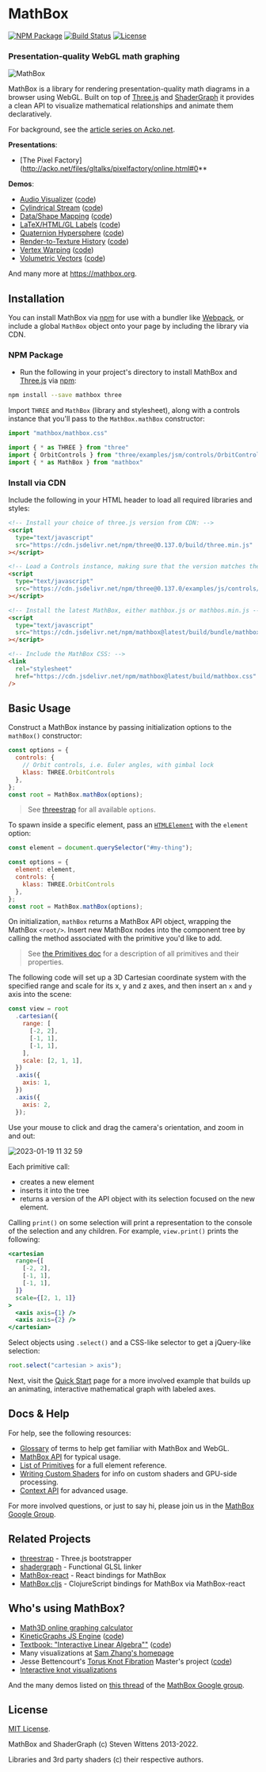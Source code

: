 # MathBox

[![NPM Package][npm]][npm-url]
[![Build Status][build-status]][build-status-url]
[![License][license]][license-url]

### Presentation-quality WebGL math graphing

![MathBox](http://acko.net/files/mathbox2/cover1.jpg)

MathBox is a library for rendering presentation-quality math diagrams in a
browser using WebGL. Built on top of [Three.js][three-url] and
[ShaderGraph][shadergraph-url] it provides a clean API to visualize mathematical
relationships and animate them declaratively.

For background, see the [article series on
Acko.net](http://acko.net/blog/mathbox2/).

**Presentations**:

- [The Pixel Factory](http://acko.net/files/gltalks/pixelfactory/online.html#0**

**Demos**:

- [Audio Visualizer](https://mathbox.org/demo/audio-visualizer.html) ([code](https://github.com/unconed/mathbox/blob/master/examples/demo/audio-visualizer.html))
- [Cylindrical Stream](https://mathbox.org/demo/cylindrical-stream.html) ([code](https://github.com/unconed/mathbox/blob/master/examples/demo/cylindrical-stream.html))
- [Data/Shape Mapping](https://mathbox.org/demo/shapes.html) ([code](https://github.com/unconed/mathbox/blob/master/examples/demo/shapes.html))
- [LaTeX/HTML/GL Labels](https://mathbox.org/demo/labels.html) ([code](https://github.com/unconed/mathbox/blob/master/examples/demo/labels.html))
- [Quaternion Hypersphere](https://mathbox.org/math/quat.html) ([code](https://github.com/unconed/mathbox/blob/master/examples/math/quat.html))
- [Render-to-Texture History](test/resample2.html) ([code](https://github.com/unconed/mathbox/blob/master/examples/test/resample2.html))
- [Vertex Warping](test/vertex.html) ([code](https://github.com/unconed/mathbox/blob/master/examples/test/vertex.html))
- [Volumetric Vectors](test/volume.html) ([code](https://github.com/unconed/mathbox/blob/master/examples/test/volume.html))

And many more at https://mathbox.org.

## Installation

You can install MathBox via [npm][npm-url] for use with a bundler like
[Webpack](https://webpack.js.org/), or include a global `MathBox` object onto
your page by including the library via CDN.

### NPM Package

- Run the following in your project's directory to install MathBox and
  [Three.js][three-url] via [npm][npm-url]:

```bash
npm install --save mathbox three
```

Import `THREE` and `MathBox` (library and stylesheet), along with a controls
instance that you'll pass to the `MathBox.mathBox` constructor:

```js
import "mathbox/mathbox.css"

import { * as THREE } from "three"
import { OrbitControls } from "three/examples/jsm/controls/OrbitControls.js"
import { * as MathBox } from "mathbox"
```

### Install via CDN

Include the following in your HTML header to load all required libraries and
styles:

```html
<!-- Install your choice of three.js version from CDN: -->
<script
  type="text/javascript"
  src="https://cdn.jsdelivr.net/npm/three@0.137.0/build/three.min.js"
></script>

<!-- Load a Controls instance, making sure that the version matches the Three.js version above: -->
<script
  type="text/javascript"
  src="https://cdn.jsdelivr.net/npm/three@0.137.0/examples/js/controls/OrbitControls.js"
></script>

<!-- Install the latest MathBox, either mathbox.js or mathbos.min.js -->
<script
  type="text/javascript"
  src="https://cdn.jsdelivr.net/npm/mathbox@latest/build/bundle/mathbox.js"
></script>

<!-- Include the MathBox CSS: -->
<link
  rel="stylesheet"
  href="https://cdn.jsdelivr.net/npm/mathbox@latest/build/mathbox.css"
/>
```

## Basic Usage

Construct a MathBox instance by passing initialization options to the
`mathBox()` constructor:

```js
const options = {
  controls: {
    // Orbit controls, i.e. Euler angles, with gimbal lock
    klass: THREE.OrbitControls
  },
};
const root = MathBox.mathBox(options);
```

> See [threestrap](https://github.com/unconed/threestrap) for all available
`options`.

To spawn inside a specific element, pass an
[`HTMLElement`](https://developer.mozilla.org/en-US/docs/Web/API/HTMLElement)
with the `element` option:

```js
const element = document.querySelector("#my-thing");

const options = {
  element: element,
  controls: {
    klass: THREE.OrbitControls
  },
};
const root = MathBox.mathBox(options);
```

On initialization, `mathBox` returns a MathBox API object, wrapping the MathBox
`<root/>`. Insert new MathBox nodes into the component tree by calling the
method associated with the primitive you'd like to add.

> See [the Primitives doc](docs/primitives.md) for a description of all
> primitives and their properties.

The following code will set up a 3D Cartesian coordinate system with the
specified range and scale for its x, y and z axes, and then insert an `x` and
`y` axis into the scene:

```js
const view = root
  .cartesian({
    range: [
      [-2, 2],
      [-1, 1],
      [-1, 1],
    ],
    scale: [2, 1, 1],
  })
  .axis({
    axis: 1,
  })
  .axis({
    axis: 2,
  });
```

Use your mouse to click and drag the camera's orientation, and zoom in and out:

![2023-01-19 11 32
59](https://user-images.githubusercontent.com/69635/213530497-22cdf2c2-bea6-4ef4-beea-fbebf73c85d4.gif)

Each primitive call:

- creates a new element
- inserts it into the tree
- returns a version of the API object with its selection focused on the new element.

Calling `print()` on some selection will print a representation to the console
of the selection and any children. For example, `view.print()` prints the
following:

```jsx
<cartesian
  range={[
    [-2, 2],
    [-1, 1],
    [-1, 1],
  ]}
  scale={[2, 1, 1]}
>
  <axis axis={1} />
  <axis axis={2} />
</cartesian>
```

Select objects using `.select()` and a CSS-like selector to get a jQuery-like
selection:

```javascript
root.select("cartesian > axis");
```

Next, visit the [Quick Start](docs/intro.md) page for a more involved example
that builds up an animating, interactive mathematical graph with labeled axes.

## Docs & Help

For help, see the following resources:

- [Glossary](docs/glossary.md) of terms to help get familiar with MathBox and WebGL.
- [MathBox API](docs/api.md) for typical usage.
- [List of Primitives](docs/primitives.md) for a full element reference.
- [Writing Custom Shaders](docs/shaders.md) for info on custom shaders and GPU-side processing.
- [Context API](docs/context.md) for advanced usage.

For more involved questions, or just to say hi, please join us in the [MathBox
Google Group][google-group-url].

## Related Projects

- [threestrap](https://github.com/unconed/threestrap) - Three.js bootstrapper
- [shadergraph][shadergraph-url] - Functional GLSL linker
- [MathBox-react](https://github.com/christopherChudzicki/mathbox-react) - React bindings for MathBox
- [MathBox.cljs](https://github.com/mentat-collective/mathbox.cljs) - ClojureScript bindings for MathBox via MathBox-react

## Who's using MathBox?

- [Math3D online graphing calculator](https://www.math3d.org/)
- [KineticGraphs JS Engine](https://kineticgraphs.org/) ([code](https://github.com/cmakler/kgjs))
- [Textbook: "Interactive Linear Algebra""](https://textbooks.math.gatech.edu/ila/) ([code](https://github.com/QBobWatson/ila))
- Many visualizations at [Sam Zhang's homepage](https://sam.zhang.fyi/#projects)
- Jesse Bettencourt's [Torus Knot Fibration](http://jessebett.com/TorusKnotFibration/) Master's project ([code](https://github.com/jessebett/TorusKnotFibration))
- [Interactive knot visualizations](https://rockey-math.github.io/mathbox/graph3d-curve)

And the many demos listed on [this
thread](https://groups.google.com/g/mathbox/c/Uvyb5fHaLq4) of the [MathBox
Google group][google-group-url].

## License

[MIT License](LICENSE.md).

MathBox and ShaderGraph (c) Steven Wittens 2013-2022.

Libraries and 3rd party shaders (c) their respective authors.

[npm]: https://img.shields.io/npm/v/mathbox
[npm-url]: https://npmjs.com/package/mathbox
[build-size]: https://badgen.net/bundlephobia/minzip/mathbox
[build-size-url]: https://bundlephobia.com/result?p=mathbox
[build-status]: https://github.com/unconed/mathbox/actions/workflows/tests.yaml/badge.svg?branch=master
[build-status-url]: https://github.com/unconed/mathbox/actions/workflows/tests.yaml
[license]: https://img.shields.io/badge/license-MIT-brightgreen.svg
[license-url]: LICENSE.md
[google-group-url]: https://groups.google.com/forum/#!forum/mathbox
[three-url]: https://threejs.org/
[shadergraph-url]: https://github.com/unconed/shadergraph
